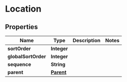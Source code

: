 
# Location

## Properties
Name | Type | Description | Notes
------------ | ------------- | ------------- | -------------
**sortOrder** | **Integer** |  | 
**globalSortOrder** | **Integer** |  | 
**sequence** | **String** |  | 
**parent** | [**Parent**](Parent.md) |  | 



